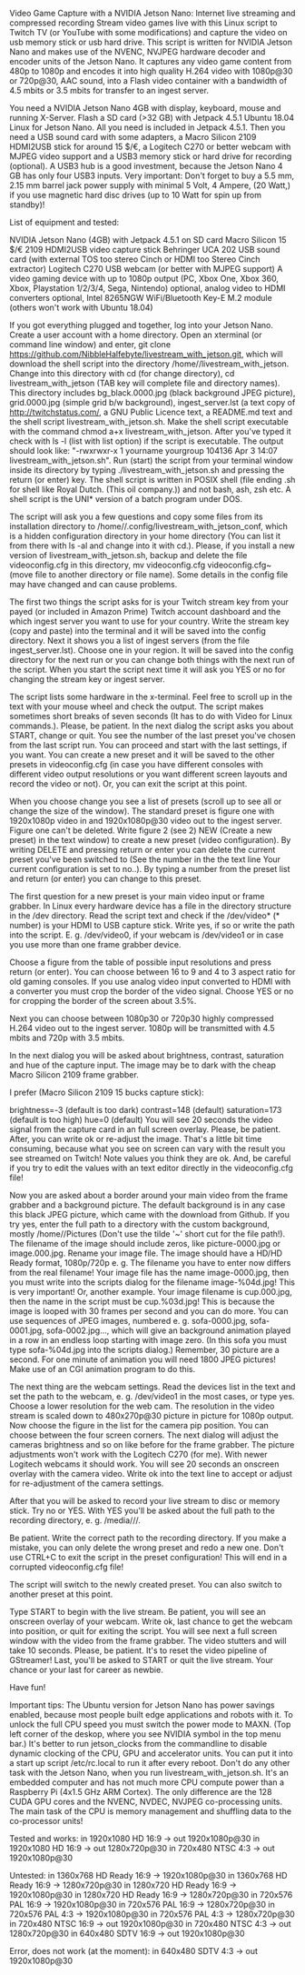 Video Game Capture with a NVIDIA Jetson Nano: Internet live streaming and compressed recording
Stream video games live with this Linux script to Twitch TV (or YouTube with some modifications) and capture the video on usb memory stick or usb hard drive. This script is written for NVIDIA Jetson Nano and makes use of the NVENC, NVJPEG hardware decoder and encoder units of the Jetson Nano. It captures any video game content from 480p to 1080p and encodes it into high quality H.264 video with 1080p@30 or 720p@30, AAC sound, into a Flash video container with a bandwidth of 4.5 mbits or 3.5 mbits for transfer to an ingest server.

You need a NVIDIA Jetson Nano 4GB with display, keyboard, mouse and running X-Server. Flash a SD card (>32 GB) with Jetpack 4.5.1 Ubuntu 18.04 Linux for Jetson Nano. All you need is included in Jetpack 4.5.1. Then you need a USB sound card with some adapters, a Macro Silicon 2109 HDMI2USB stick for around 15 $/€, a Logitech C270 or better webcam with MJPEG video support and a USB3 memory stick or hard drive for recording (optional). A USB3 hub is a good investment, because the Jetson Nano 4 GB has only four USB3 inputs. Very important: Don't forget to buy a 5.5 mm, 2.15 mm barrel jack power supply with minimal 5 Volt, 4 Ampere, (20 Watt,) if you use magnetic hard disc drives (up to 10 Watt for spin up from standby)!

List of equipment and tested:

NVIDIA Jetson Nano (4GB) with Jetpack 4.5.1 on SD card
Macro Silicon 15 $/€ 2109 HDMI2USB video capture stick
Behringer UCA 202 USB sound card (with external TOS too stereo Cinch or HDMI too Stereo Cinch extractor)
Logitech C270 USB webcam (or better with MJPEG support)
A video gaming device with up to 1080p output (PC, Xbox One, Xbox 360, Xbox, Playstation 1/2/3/4, Sega, Nintendo)
optional, analog video to HDMI converters
optional, Intel 8265NGW WiFi/Bluetooth Key-E M.2 module (others won't work with Ubuntu 18.04)

If you got everything plugged and together, log into your Jetson Nano. Create a user account with a home directory. Open an xterminal (or command line window) and enter, git clone https://github.com/NibbleHalfebyte/livestream_with_jetson.git, which will download the shell script into the directory /home/<your user name>/livestream_with_jetson. Change into this directory with cd (for change directory), cd livestream_with_jetson (TAB key will complete file and directory names). This directory includes bg_black.0000.jpg (black background JPEG picture), grid.0000.jpg (simple grid b/w background), ingest_server.lst (a text copy of http://twitchstatus.com/, a GNU Public Licence text, a README.md text and the shell script livestream_with_jetson.sh. Make the shell script executable with the command chmod a+x livestream_with_jetson. After you've typed it check with ls -l (list with list option) if the script is executable. The output should look like: "-rwxrwxr-x 1 yourname yourgroup 104136 Apr 3 14:07 livestream_with_jetson.sh". Run (start) the script from your terminal window inside its directory by typing ./livestream_with_jetson.sh and pressing the return (or enter) key. The shell script is written in POSIX shell (file ending .sh for shell like Royal Dutch. (This oil company.)) and not bash, ash, zsh etc. A shell script is the UNI* version of a batch program under DOS.

The script will ask you a few questions and copy some files from its installation directory to /home/<your username>/.config/livestream_with_jetson_conf, which is a hidden configuration directory in your home directory (You can list it from there with ls -al and change into it with cd.). Please, if you install a new version of livestream_with_jetson.sh, backup and delete the file videoconfig.cfg in this directory, mv videoconfig.cfg videoconfig.cfg~ (move file to another directory or file name). Some details in the config file may have changed and can cause problems.

The first two things the script asks for is your Twitch stream key from your payed (or included in Amazon Prime) Twitch account dashboard and the which ingest server you want to use for your country. Write the stream key (copy and paste) into the terminal and it will be saved into the config directory. Next it shows you a list of ingest servers (from the file ingest_server.lst). Choose one in your region. It will be saved into the config directory for the next run or you can change both things with the next run of the script. When you start the script next time it will ask you YES or no for changing the stream key or ingest server.

The script lists some hardware in the x-terminal. Feel free to scroll up in the text with your mouse wheel and check the output. The script makes sometimes short breaks of seven seconds (It has to do with Video for Linux commands.). Please, be patient. In the next dialog the script asks you about START, change or quit. You see the number of the last preset you've chosen from the last script run. You can proceed and start with the last settings, if you want. You can create a new preset and it will be saved to the other presets in videoconfig.cfg (in case you have different consoles with different video output resolutions or you want different screen layouts and record the video or not). Or, you can exit the script at this point.

When you choose change you see a list of presets (scroll up to see all or change the size of the window). The standard preset is figure one with 1920x1080p video in and 1920x1080p@30 video out to the ingest server. Figure one can't be deleted. Write figure 2 (see 2) NEW (Create a new preset) in the text window) to create a new preset (video configuration). By writing DELETE and pressing return or enter you can delete the current preset you've been switched to (See the number in the the text line Your current configuration is set to no..). By typing a number from the preset list and return (or enter) you can change to this preset.

The first question for a new preset is your main video input or frame grabber. In Linux every hardware device has a file in the directory structure in the /dev directory. Read the script text and check if the /dev/video* (* number) is your HDMI to USB capture stick. Write yes, if so or write the path into the script. E. g. /dev/video0, if your webcam is /dev/video1 or in case you use more than one frame grabber device.

Choose a figure from the table of possible input resolutions and press return (or enter). You can choose between 16 to 9 and 4 to 3 aspect ratio for old gaming consoles. If you use analog video input converted to HDMI with a converter you must crop the border of the video signal. Choose YES or no for cropping the border of the screen about 3.5%.

Next you can choose between 1080p30 or 720p30 highly compressed H.264 video out to the ingest server. 1080p will be transmitted with 4.5 mbits and 720p with 3.5 mbits.

In the next dialog you will be asked about brightness, contrast, saturation and hue of the capture input. The image may be to dark with the cheap Macro Silicon 2109 frame grabber.

I prefer (Macro Silicon 2109 15 bucks capture stick):

brightness=-3 (default is too dark)
contrast=148 (default)
saturation=173 (default is too high)
hue=0 (default)
You will see 20 seconds the video signal from the capture card in an full screen overlay. Please, be patient. After, you can write ok or re-adjust the image. That's a little bit time consuming, because what you see on screen can vary with the result you see streamed on Twitch! Note values you think they are ok. And, be careful if you try to edit the values with an text editor directly in the videoconfig.cfg file!

Now you are asked about a border around your main video from the frame grabber and a background picture. The default background is in any case this black JPEG picture, which came with the download from Github. If you try yes, enter the full path to a directory with the custom background, mostly /home/<your username>/Pictures (Don't use the tilde '~' short cut for the file path!). The filename of the image should include zeros, like picture-0000.jpg or image.000.jpg. Rename your image file. The image should have a HD/HD Ready format, 1080p/720p e. g. The filename you have to enter now differs from the real filename! Your image file has the name image-0000.jpg, then you must write into the scripts dialog for the filename image-%04d.jpg! This is very important! Or, another example. Your image filename is cup.000.jpg, then the name in the script must be cup.%03d.jpg! This is because the image is looped with 30 frames per second and you can do more. You can use sequences of JPEG images, numbered e. g. sofa-0000.jpg, sofa-0001.jpg, sofa-0002.jpg..., which will give an background animation played in a row in an endless loop starting with image zero. (In this sofa you must type sofa-%04d.jpg into the scripts dialog.) Remember, 30 picture are a second. For one minute of animation you will need 1800 JPEG pictures! Make use of an CGI animation program to do this.

The next thing are the webcam settings. Read the devices list in the text and set the path to the webcam, e. g. /dev/video1 in the most cases, or type yes. Choose a lower resolution for the web cam. The resolution in the video stream is scaled down to 480x270p@30 picture in picture for 1080p output. Now choose the figure in the list for the camera pip position. You can choose between the four screen corners. The next dialog will adjust the cameras brightness and so on like before for the frame grabber. The picture adjustments won't work with the Logitech C270 (for me). With newer Logitech webcams it should work. You will see 20 seconds an onscreen overlay with the camera video. Write ok into the text line to accept or adjust for re-adjustment of the camera settings.

After that you will be asked to record your live stream to disc or memory stick. Try no or YES. With YES you'll be asked about the full path to the recording directory, e. g. /media/<your username>/<your storage name>/<your storage directory>.

Be patient. Write the correct path to the recording directory. If you make a mistake, you can only delete the wrong preset and redo a new one. Don't use CTRL+C to exit the script in the preset configuration! This will end in a corrupted videoconfig.cfg file!

The script will switch to the newly created preset. You can also switch to another preset at this point.

Type START to begin with the live stream. Be patient, you will see an onscreen overlay of your webcam. Write ok, last chance to get the webcam into position, or quit for exiting the script. You will see next a full screen window with the video from the frame grabber. The video stutters and will take 10 seconds. Please, be patient. It's to reset the video pipeline of GStreamer! Last, you'll be asked to START or quit the live stream. Your chance or your last for career as newbie.

Have fun!

Important tips: The Ubuntu version for Jetson Nano has power savings enabled, because most people built edge applications and robots with it. To unlock the full CPU speed you must switch the power mode to MAXN. (Top left corner of the deskop, where you see NVIDIA symbol in the top menu bar.) It's better to run jetson_clocks from the commandline to disable dynamic clocking of the CPU, GPU and accelerator units. You can put it into a start up script /etc/rc.local to run it after every reboot. Don't do any other task with the Jetson Nano, when you run livestream_with_jetson.sh. It's an embedded computer and has not much more CPU compute power than a Raspberry Pi (4x1.5 GHz ARM Cortex). The only difference are the 128 CUDA GPU cores and the NVENC, NVDEC, NVJPEG co-processing units. The main task of the CPU is memory management and shuffling data to the co-processor units!

Tested and works:
in 1920x1080 HD 16:9 -> out 1920x1080p@30
in 1920x1080 HD 16:9 -> out 1280x720p@30
in 720x480 NTSC 4:3 -> out 1920x1080p@30

Untested:
in 1360x768 HD Ready 16:9 -> 1920x1080p@30
in 1360x768 HD Ready 16:9 -> 1280x720p@30
in 1280x720 HD Ready 16:9 -> 1920x1080p@30
in 1280x720 HD Ready 16:9 -> 1280x720p@30
in 720x576 PAL 16:9 -> 1920x1080p@30
in 720x576 PAL 16:9 -> 1280x720p@30
in 720x576 PAL 4:3 -> 1920x1080p@30
in 720x576 PAL 4:3 -> 1280x720p@30
in 720x480 NTSC 16:9 -> out 1920x1080p@30
in 720x480 NTSC 4:3 -> out 1280x720p@30
in 640x480 SDTV 16:9 -> out 1920x1080p@30

Error, does not work (at the moment):
in 640x480 SDTV 4:3 -> out 1920x1080p@30
